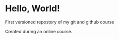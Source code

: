 # Hello, World!
 First versioned repostory of my git and github course

Created during an online course.